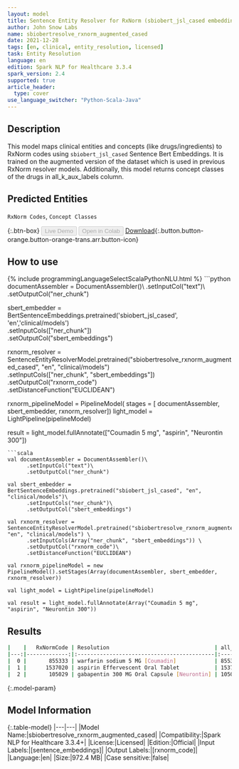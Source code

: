 ```yaml
---
layout: model
title: Sentence Entity Resolver for RxNorm (sbiobert_jsl_cased embeddings)
author: John Snow Labs
name: sbiobertresolve_rxnorm_augmented_cased
date: 2021-12-28
tags: [en, clinical, entity_resolution, licensed]
task: Entity Resolution
language: en
edition: Spark NLP for Healthcare 3.3.4
spark_version: 2.4
supported: true
article_header:
  type: cover
use_language_switcher: "Python-Scala-Java"
---
```


## Description

This model maps clinical entities and concepts (like drugs/ingredients) to RxNorm codes using `sbiobert_jsl_cased` Sentence Bert Embeddings. It is trained on the augmented version of the dataset which is used in previous RxNorm resolver models. Additionally, this model returns concept classes of the drugs in all_k_aux_labels column.

## Predicted Entities

`RxNorm Codes`, `Concept Classes`

{:.btn-box}
<button class="button button-orange" disabled>Live Demo</button>
<button class="button button-orange" disabled>Open in Colab</button>
[Download](https://s3.amazonaws.com/auxdata.johnsnowlabs.com/clinical/models/sbiobertresolve_rxnorm_augmented_cased_en_3.3.4_2.4_1640687886477.zip){:.button.button-orange.button-orange-trans.arr.button-icon}

## How to use



<div class="tabs-box" markdown="1">
{% include programmingLanguageSelectScalaPythonNLU.html %}
```python
documentAssembler = DocumentAssembler()\
      .setInputCol("text")\
      .setOutputCol("ner_chunk")

sbert_embedder = BertSentenceEmbeddings.pretrained('sbiobert_jsl_cased', 'en','clinical/models')\
      .setInputCols(["ner_chunk"])\
      .setOutputCol("sbert_embeddings")
    
rxnorm_resolver = SentenceEntityResolverModel.pretrained("sbiobertresolve_rxnorm_augmented_cased", "en", "clinical/models") \
      .setInputCols(["ner_chunk", "sbert_embeddings"]) \
      .setOutputCol("rxnorm_code")\
      .setDistanceFunction("EUCLIDEAN")

rxnorm_pipelineModel = PipelineModel(
    stages = [
        documentAssembler,
        sbert_embedder,
        rxnorm_resolver])
light_model = LightPipeline(pipelineModel)

result = light_model.fullAnnotate(["Coumadin 5 mg", "aspirin", "Neurontin 300"])
```
```scala
val documentAssembler = DocumentAssembler()\
      .setInputCol("text")\
      .setOutputCol("ner_chunk")
      
val sbert_embedder = BertSentenceEmbeddings.pretrained("sbiobert_jsl_cased", "en", "clinical/models")\
      .setInputCols("ner_chunk")\
      .setOutputCol("sbert_embeddings")
    
val rxnorm_resolver = SentenceEntityResolverModel.pretrained("sbiobertresolve_rxnorm_augmented_cased", "en", "clinical/models") \
      .setInputCols(Array("ner_chunk", "sbert_embeddings")) \
      .setOutputCol("rxnorm_code")\
      .setDistanceFunction("EUCLIDEAN")

val rxnorm_pipelineModel = new PipelineModel().setStages(Array(documentAssembler, sbert_embedder, rxnorm_resolver))

val light_model = LightPipeline(pipelineModel)

val result = light_model.fullAnnotate(Array("Coumadin 5 mg", "aspirin", "Neurontin 300"))
```
</div>

## Results

```bash
|    |   RxNormCode | Resolution                                 | all_k_results                     | all_k_distances                   | all_k_cosine_distances            | all_k_resolutions                                               | all_k_aux_labels                  |
|---:|-------------:|:-------------------------------------------|:----------------------------------|:----------------------------------|:----------------------------------|:----------------------------------------------------------------|:----------------------------------|
|  0 |       855333 | warfarin sodium 5 MG [Coumadin]            | 855333:::645146:::432467:::438... | 7.1909:::8.2961:::8.3727:::8.3... | 0.0887:::0.1170:::0.1176:::0.1... | warfarin sodium 5 MG [Coumadin]:::minoxidil 50 MG/ML Topical... | Branded Drug Comp:::Clinical D... |
|  1 |      1537020 | aspirin Effervescent Oral Tablet           | 1537020:::1191:::437779:::7244... | 0.0000:::0.0000:::8.2570:::8.8... | 0.0000:::0.0000:::0.1147:::0.1... | aspirin Effervescent Oral Tablet:::aspirin:::aspirin / sulfu... | Clinical Drug Form:::Ingredien... |
|  2 |       105029 | gabapentin 300 MG Oral Capsule [Neurontin] | 105029:::2180332:::105852:::19... | 8.7466:::10.7744:::11.1256:::1... | 0.1212:::0.1843:::0.1981:::0.2... | gabapentin 300 MG Oral Capsule [Neurontin]:::darolutamide 30... | Branded Drug:::Branded Drug Co... |
```

{:.model-param}
## Model Information

{:.table-model}
|---|---|
|Model Name:|sbiobertresolve_rxnorm_augmented_cased|
|Compatibility:|Spark NLP for Healthcare 3.3.4+|
|License:|Licensed|
|Edition:|Official|
|Input Labels:|[sentence_embeddings]|
|Output Labels:|[rxnorm_code]|
|Language:|en|
|Size:|972.4 MB|
|Case sensitive:|false|
